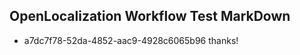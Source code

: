 ## OpenLocalization Workflow Test MarkDown
* a7dc7f78-52da-4852-aac9-4928c6065b96 
thanks!<!--HONumber=Feb16_HO4-->
